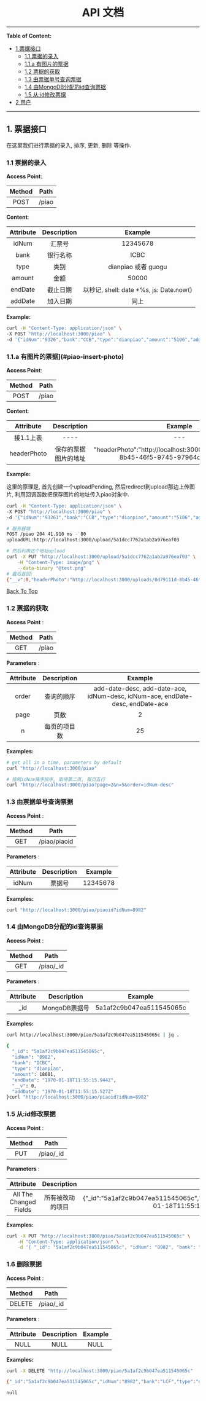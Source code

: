<h1 align="center" id="0">API 文档</h1> 



---

**Table of Content:**


- [1 票据接口](#piao)
    - [1.1 票据的录入](#piao-insert)
    - [1.1.a 有图片的票据](#piao-insert-photo)
    - [1.2 票据的获取](#piao-get)
    - [1.3 由票据单号查询票据](#piao-get-by-Name)
    - [1.4 由MongoDB分配的id查询票据](#piao-get-by-id)
    - [1.5 从:id修改票据](#piao-update)
- [2 用户](#user)

---


<h2 id="piao">1. 票据接口</h2>

在这里我们进行票据的录入, 排序, 更新, 删除 等操作. 

<h3 id="piao-insert">1.1 票据的录入 </h3>


**Access Point**:

| Method | Path | 
|:----------------:|:----------------:|
| POST | /piao |

**Content**:

| Attribute | Description | Example |
|:----------------:|:----------------:|:-----------:|
| idNum | 汇票号 | 12345678|
| bank | 银行名称 | ICBC |
| type | 类别 | dianpiao 或者 guogu |
| amount | 金额 | 50000 |
| endDate | 截止日期 | 以秒记, shell: date +%s, js: Date.now() |
| addDate | 加入日期 | 同上 |

**Example:**

~~~bash
curl -H "Content-Type: application/json" \
-X POST "http://localhost:3000/piao" \
-d '{"idNum":"9326","bank":"CCB","type":"dianpiao","amount":"5106","addDate":"1511719139","endDate":"1511719706"}'
~~~

<h3 id="piao-insert-photo"> 1.1.a 有图片的票据](#piao-insert-photo)</h3>

**Access Point**:

| Method | Path | 
|:----------------:|:----------------:|
| POST | /piao |

**Content**:

| Attribute | Description | Example |
|:----------------:|:----------------:|:-----------:|
| 接1.1上表 | ---- | --- |
| headerPhoto | 保存的票据图片的地址 | "headerPhoto":"http://localhost:3000/uploads/0d79111d-8b45-46f5-9745-97964d0d23a5.png" |

**Example:**

这里的原理是, 首先创建一个uploadPending, 然后redirect到upload那边上传图片, 利用回调函数把保存图片的地址传入piao对象中. 

~~~bash
curl -H "Content-Type: application/json" \
-X POST "http://localhost:3000/piao" \
-d '{"idNum":"93261","bank":"CCB","type":"dianpiao","amount":"5106","addDate":"1511719134","endDate":"1511719999","setHeaderPhoto":"true"}'

# 服务器端
POST /piao 204 41.910 ms - 80
uploadURL:http://localhost:3000/upload/5a1dcc7762a1ab2a976eaf03

# 然后利用这个地址upload
curl -X PUT "http://localhost:3000/upload/5a1dcc7762a1ab2a976eaf03" \
    -H "Content-Type: image/png" \
    --data-binary "@test.png"
# 最后返回:
{"__v":0,"headerPhoto":"http://localhost:3000/uploads/0d79111d-8b45-46f5-9745-97964d0d23a5.png","idNum":"93261","bank":"CCB","type":"dianpiao","amount":5106,"endDate":"1970-01-18T11:55:19.999Z","_id":"5a1dcc7762a1ab2a976eaf02","addDate":"1970-01-18T11:55:19.134Z"}_

~~~




[Back To Top](#0)

<h3 id="piao-get"> 1.2 票据的获取 </h3>

**Access Point** :

| Method | Path | 
|:----------------:|:----------------:|
| GET | /piao |


**Parameters** :

| Attribute | Description | Example |
|:----------------:|:----------------:|:-----------:|
| order | 查询的顺序 | add-date-desc, add-date-ace, idNum-desc, idNum-ace, endDate-desc, endDate-ace |
| page | 页数 | 2 |
| n | 每页的项目数 | 25 |


**Examples:**

~~~bash
# get all in a time, parameters by default 
curl "http://localhost:3000/piao"

# 按照idNum降序排序, 取得第二页, 每页五行
curl "http://localhost:3000/piao?page=2&n=5&order=idNum-desc"

~~~


<h3 id="piao-get-by-Name"> 1.3 由票据单号查询票据</h3>

**Access Point** :

| Method | Path | 
|:----------------:|:----------------:|
| GET | /piao/piaoid |


**Parameters** :

| Attribute | Description | Example |
|:----------------:|:----------------:|:-----------:|
| idNum | 票据号 | 12345678 |


**Examples:**

~~~bash
curl "http://localhost:3000/piao/piaoid?idNum=8982"
~~~


<h3 id="piao-get-by-id">1.4 由MongoDB分配的id查询票据 </h3>

**Access Point** :

| Method | Path | 
|:----------------:|:----------------:|
| GET | /piao/\_id |


**Parameters** :

| Attribute | Description | Example |
|:----------------:|:----------------:|:-----------:|
| \_id | MongoDB票据号 | 5a1af2c9b047ea511545065c |


**Examples:**

~~~bash
curl http://localhost:3000/piao/5a1af2c9b047ea511545065c | jq .

{
  "_id": "5a1af2c9b047ea511545065c",
  "idNum": "8982",
  "bank": "ICBC",
  "type": "dianpiao",
  "amount": 18681,
  "endDate": "1970-01-18T11:55:15.944Z",
  "__v": 0,
  "addDate": "1970-01-18T11:55:15.527Z"
}curl "http://localhost:3000/piao/piaoid?idNum=8982"
~~~



<h3 id="piao-update"> 1.5 从:id修改票据 </h3>

**Access Point** :

| Method | Path | 
|:----------------:|:----------------:|
| PUT | /piao/\_id |


**Parameters** :

| Attribute | Description | Example |
|:----------------:|:----------------:|:-----------:|
| All The Changed Fields | 所有被改动的项目 | {"_id":"5a1af2c9b047ea511545065c","idNum":"8982","bank":"LCF","type":"dianpiao","amount":18681,"endDate":"1970-01-18T11:55:15.944Z","__v":0,"addDate":"1970-01-18T11:55:15.527Z"} |


**Examples:**

~~~bash
curl -X PUT "http://localhost:3000/piao/5a1af2c9b047ea511545065c" \
    -H "Content-Type: application/json" \
    -d '{ "_id": "5a1af2c9b047ea511545065c", "idNum": "8982", "bank": "LCF", "type": "dianpiao","amount": 18681,"endDate": "1970-01-18T11:55:15.944Z","__v": 0,"addDate": "1970-01-18T11:55:15.527Z"}'
~~~

<h3 id="piao-delete"> 1.6 删除票据 </h3>

**Access Point** :

| Method | Path | 
|:----------------:|:----------------:|
| DELETE | /piao/\_id |


**Parameters** :

| Attribute | Description | Example |
|:----------------:|:----------------:|:-----------:|
| NULL | NULL | NULL |


**Examples:**


~~~bash
curl -X DELETE "http://localhost:3000/piao/5a1af2c9b047ea511545065c"

{"_id":"5a1af2c9b047ea511545065c","idNum":"8982","bank":"LCF","type":"dianpiao","amount":18681,"endDate":"1970-01-18T11:55:15.944Z","__v":0,"addDate":"1970-01-18T11:55:15.527Z"}MBP-de-XICUN:UsefulScripts xicunhan$ curl -X GET "http://localhost:3000/piao/5a1af2c9b047ea511545065c"

null
~~~


